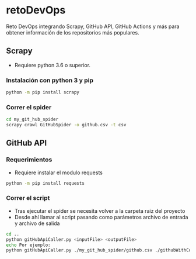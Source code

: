 # retoDevOps
Reto DevOps integrando Scrapy, GitHub API, GitHub Actions y más para obtener información de los repositorios más populares.

## Scrapy

- Requiere python 3.6 o superior.

### Instalación con python 3 y pip

``` sh
python -m pip install scrapy
```

### Correr el spider

``` sh
cd my_git_hub_spider
scrapy crawl GitHubSpider -o github.csv -t csv
```

## GitHub API

### Requerimientos

- Requiere instalar el modulo requests 

``` sh
python -m pip install requests
```

### Correr el script

- Tras ejecutar el spider se necesita volver a la carpeta raiz del proyecto
- Desde ahí llamar al script pasando como parámetros archivo de entrada y archivo de salida

``` sh
cd ..
python gitHubApiCaller.py <inputFile> <outputFile>
echo Por ejemplo: 
python gitHubApiCaller.py ./my_git_hub_spider/github.csv ./githubWithCommits.csv
```
